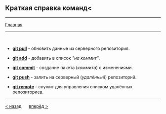 ## Краткая справка команд<
---
[Главная](readme.md) 

---
<br>

- **[git pull](pull.md)** - обновить данные из серверного репозитория.

- **[git add](add.md)** - добавить в список *"на коммит"*.

- **[git commit](commit.md)** - создание пакета (*коммита*) с изменениями.

- **[git push](push.md)** - залить на серверный (*удалённый*) репозиторий.

- **[git remote](remote.md)** - служит для управления списком удалённых репозиториев.
----
[ < назад](stages_Of_Work.md) &nbsp;&nbsp;&nbsp;&nbsp; [вперёд >](readme.md)
